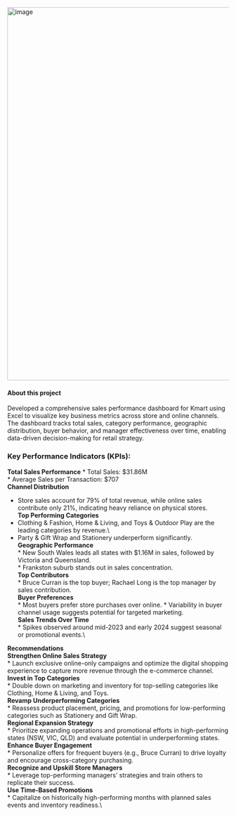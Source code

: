 <img width="1864" height="850" alt="image" src="https://github.com/user-attachments/assets/9ec2eae1-71e9-49f3-8789-db116f773e6b" />



#### About this project
Developed a comprehensive sales performance dashboard for Kmart using Excel to visualize key business metrics across store and online channels. The dashboard tracks total sales, category performance, geographic distribution, buyer behavior, and manager effectiveness 
over time, enabling data-driven decision-making for retail strategy.

### **Key Performance Indicators (KPIs):**
 **Total Sales Performance** 
    * Total Sales: $31.86M    
    * Average Sales per Transaction: $707     
**Channel Distribution**
   * Store sales account for 79% of total revenue, while online sales contribute only 21%, indicating heavy reliance on physical stores.\
**Top Performing Categories**
   * Clothing & Fashion, Home & Living, and Toys & Outdoor Play are the leading categories by revenue.\
   * Party & Gift Wrap and Stationery underperform significantly.\
**Geographic Performance**\
    * New South Wales leads all states with $1.16M in sales, followed by Victoria and Queensland.\
    * Frankston suburb stands out in sales concentration.\
  **Top Contributors**\
    * Bruce Curran is the top buyer; Rachael Long is the top manager by sales contribution.\
  **Buyer Preferences**\
    * Most buyers prefer store purchases over online.
    * Variability in buyer channel usage suggests potential for targeted marketing.\
  **Sales Trends Over Time**\
    * Spikes observed around mid-2023 and early 2024 suggest seasonal or promotional events.\

**Recommendations**\
**Strengthen Online Sales Strategy**\
    * Launch exclusive online-only campaigns and optimize the digital shopping experience to capture more revenue through the e-commerce channel.\
**Invest in Top Categories**\
    * Double down on marketing and inventory for top-selling categories like Clothing, Home & Living, and Toys.\
**Revamp Underperforming Categories**\
    * Reassess product placement, pricing, and promotions for low-performing categories such as Stationery and Gift Wrap.\
**Regional Expansion Strategy**\
    * Prioritize expanding operations and promotional efforts in high-performing states (NSW, VIC, QLD) and evaluate potential in underperforming states.\
**Enhance Buyer Engagement**\
    * Personalize offers for frequent buyers (e.g., Bruce Curran) to drive loyalty and encourage cross-category purchasing.\
**Recognize and Upskill Store Managers**\
    * Leverage top-performing managers’ strategies and train others to replicate their success.\
**Use Time-Based Promotions**\
    * Capitalize on historically high-performing months with planned sales events and inventory readiness.\
